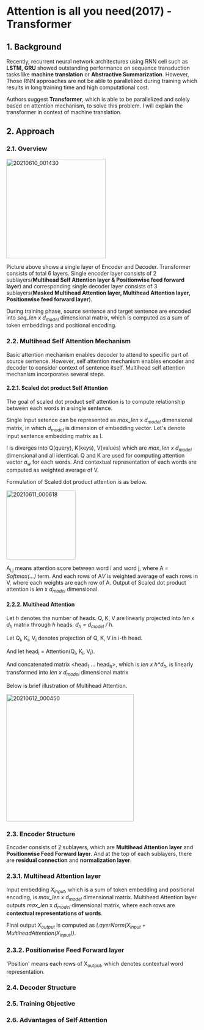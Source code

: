 # Attention is all you need(2017) - Transformer
## 1. Background
  Recently, recurrent neural network architectures using RNN cell such as **LSTM, GRU** showed outstanding performance on sequence transduction tasks like **machine translation** or **Abstractive Summarization**.
  However, Those RNN approaches are not be able to parallelized during training which results in long training time and high computational cost.

  Authors suggest **Transformer**, which is able to be parallelized and solely based on attention mechanism, to solve this problem. I will explain the transformer in context of machine translation.

## 2. Approach
### 2.1. Overview
<img width="260" alt="20210610_001430" src="https://user-images.githubusercontent.com/70640345/121381752-f34f7600-c980-11eb-847a-dfad6a406195.png">

  Picture above shows a single layer of Encoder and Decoder. Transformer consists of total 6 layers. Single encoder layer consists of 2 sublayers(**Multihead Self Attention layer & Positionwise feed forward layer**) and corresponding single decoder layer consists of 3 sublayers(**Masked Multihead Attention layer, Multihead Attention layer, Positionwise feed forward layer**).

  During training phase, source sentence and target sentence are encoded into *seq_len x d<sub>model</sub>* dimensional matrix, which is computed as a sum of token embeddings and positional encoding. 

### 2.2. Multihead Self Attention Mechanism
Basic attention mechanism enables decoder to attend to specific part of source sentence. However, self attention mechanism enables encoder and decoder to consider context of sentence itself. Multihead self attention mechanism incorporates several steps.

#### 2.2.1. Scaled dot product Self Attention
The goal of scaled dot product self attention is to compute relationship between each words in a single sentence. 

Single Input setence can be represented as *max_len* x *d<sub>model</sub>* dimensional matrix, in which *d<sub>model</sub>* is dimension of embedding vector.
Let's denote input sentence embedding matrix as I. 

I is diverges into Q(query), K(keys), V(values) which are *max_len x d<sub>model</sub>* dimensional and all identical. 
Q and K are used for computing attention vector *a<sub>w</sub>* for each words. And contextual representation of each words are computed as weighted average of V.

Formulation of Scaled dot product attention is as below.

<img width="181" alt="20210611_000618" src="https://user-images.githubusercontent.com/70640345/121549583-f44bda80-ca48-11eb-9263-9dbea6ecb0f7.png">

A<sub>i,j</sub> means attention score between word i and word j, where A = *Softmax(...)* term.
And each rows of A*V* is weighted average of each rows in V, where each weights are each row of A. Output of Scaled dot product attention is *len* x *d<sub>model</sub>* dimensional.

#### 2.2.2. Multihead Attention
Let *h* denotes the number of heads.
Q, K, V are linearly projected into *len* x *d<sub>h</sub>* matrix through *h* heads. *d<sub>h</sub> = d<sub>model</sub> / h*.

Let Q<sub>i</sub>, K<sub>i</sub>, V<sub>i</sub> denotes projection of Q, K, V in i-th head. 

And let head<sub>i</sub> = Attention(Q<sub>i</sub>, K<sub>i</sub>, V<sub>i</sub>).

And concatenated matrix <head<sub>1</sub> ... head<sub>h</sub>>, which is <i>len x h*d<sub>h</sub></i>, is linearly transformed into *len x d<sub>model</sub>* dimensional matrix

Below is brief illustration of Multihead Attention.

<img width="333" alt="20210612_000450" src="https://user-images.githubusercontent.com/70640345/121707774-e1e9a380-cb11-11eb-9497-5b68884c9fe4.png">




### 2.3. Encoder Structure
Encoder consists of 2 sublayers, which are **Multihead Attention layer** and **Positionwise Feed Forward layer**. And at the top of each sublayers, there are **residual connection** and **normalization layer**.

### 2.3.1. Multihead Attention layer
Input embedding *X<sub>input</sub>*, which is a sum of token embedding and positional encoding, is *max_len* x *d<sub>model</sub>* dimensional matrix.
Multihead Attention layer outputs *max_len* x *d<sub>model</sub>* dimensional matrix, where each rows are **contextual representations of words**.

Final output *X<sub>output</sub>* is computed as *LayerNorm(X<sub>input</sub> + MultiheadAttention(X<sub>input</sub>))*.

### 2.3.2. Positionwise Feed Forward layer
'Position' means each rows of X<sub>output</sub>, which denotes contextual word representation.


### 2.4. Decoder Structure

### 2.5. Training Objective

### 2.6. Advantages of Self Attention

